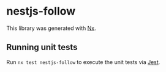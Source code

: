 # nestjs-follow

This library was generated with [Nx](https://nx.dev).

## Running unit tests

Run `nx test nestjs-follow` to execute the unit tests via [Jest](https://jestjs.io).
